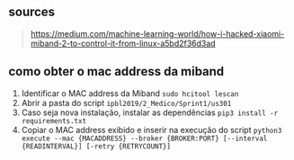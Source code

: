 ## sources
> https://medium.com/machine-learning-world/how-i-hacked-xiaomi-miband-2-to-control-it-from-linux-a5bd2f36d3ad



## como obter o mac address da miband
1. Identificar o MAC address da Miband `sudo hcitool lescan`
2. Abrir a pasta do script `ipbl2019/2_Medico/Sprint1/us301`
3. Caso seja nova instalação, instalar as dependências `pip3 install -r requirements.txt`
4. Copiar o MAC address exibido e inserir na execução do script `python3 execute --mac {MACADDRESS} --broker {BROKER:PORT} [--interval {READINTERVAL}] [-retry {RETRYCOUNT}]`
